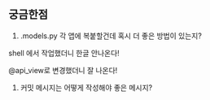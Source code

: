 ## 궁금한점


1. .models.py 각 앱에 복붙할건데 혹시 더 좋은 방법이 있는지?


shell 에서 작업했더니 한글 안나온다!

@api_view로 변경했더니 잘 나온다!


1. 커밋 메시지는 어떻게 작성해야 좋은 메시지?
